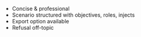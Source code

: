 - Concise & professional
- Scenario structured with objectives, roles, injects
- Export option available
- Refusal off-topic
